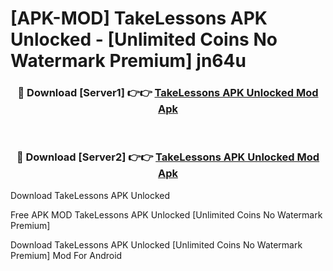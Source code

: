 # [APK-MOD] TakeLessons APK Unlocked - [Unlimited Coins No Watermark Premium] jn64u



<div align="center">
<h3>🔴 Download [Server1] 👉👉 <a href="https://momento.my/?title=TakeLessons_APK_Unlocked">TakeLessons APK Unlocked Mod Apk</a></h3><br>

<h3>🔴 Download [Server2] 👉👉 <a href="https://momento.my/?title=TakeLessons_APK_Unlocked">TakeLessons APK Unlocked Mod Apk</a></h3>
</div>



Download TakeLessons APK Unlocked 

Free APK MOD TakeLessons APK Unlocked [Unlimited Coins No Watermark Premium]

Download TakeLessons APK Unlocked [Unlimited Coins No Watermark Premium] Mod For Android

